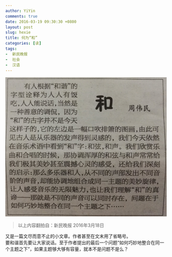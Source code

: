```yaml
---
author: YiYin
comments: true
date: 2016-03-19 09:30:30 +0800
layout: post
slug: hexie
title: 何为“和”
categories: [读]
tags:
-  新民晚报
-  社会
-  汉语
---
```


<img src="/public/images/newspaper/he.jpg">

<div class="quote"> <blockquote>
    	以上内容翻拍自：新民晚报 2016年3月18日
    </blockquote>
</div>

<div class="readreview">
又是一篇文尽而意不止的小文章。作者甚至在文末用了省略号。<br/>
要和谐首先要让大家说话。至于作者提出的最后一个问题“如何巧妙地整合在同一个主题之下”，如果主题够大够有容量，就本不是问题不是么？<br/>
</div>

